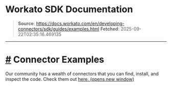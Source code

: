 # Workato SDK Documentation

> **Source**: https://docs.workato.com/en/developing-connectors/sdk/guides/examples.html
> **Fetched**: 2025-09-22T02:35:16.469135

---

# [#](<#connector-examples>) Connector Examples

Our community has a wealth of connectors that you can find, install, and inspect the code. Check them out [here. (opens new window)](<https://app.workato.com/browse/connectors>)
